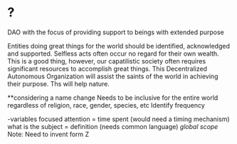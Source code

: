 # ?
DAO with the focus of providing support to beings with extended purpose

Entities doing great things for the world should be identified, acknowledged and supported. Selfless acts often occur no regard for their own wealth.  This is a good thing, however, our capatilistic society often requires significant resources to accomplish great things.  This Decentralized Autonomous Organization will assist the saints of the world in achieving their purpose.  Ths will help nature.

**considering a name change
Needs to be inclusive for the entire world regardless of religion, race, gender, species, etc
Identify frequency

-variables
  focused attention = time spent (would need a timing mechanism)
  what is the subject = definition (needs common language)  *global scope*  Note:  Need to invent form Z
  

